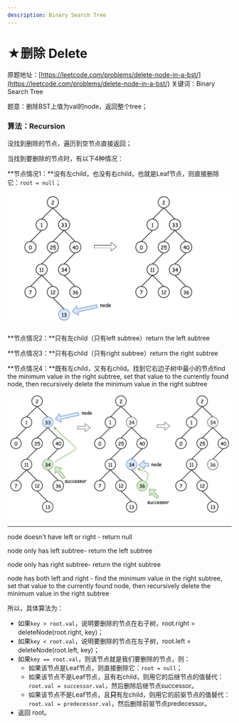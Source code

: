 ```yaml
---
description: Binary Search Tree
---
```


# ★删除 Delete

原题地址：[https://leetcode.com/problems/delete-node-in-a-bst/](https://leetcode.com/problems/delete-node-in-a-bst/) 关键词：Binary Search Tree

题意：删除BST上值为val的node，返回整个tree；

### 算法：Recursion

没找到删除的节点，遍历到空节点直接返回；

当找到要删除的节点时，有以下4种情况：

**节点情况1：**没有左child，也没有右child，也就是Leaf节点，则直接删除它：`root = null`；

![](../../.gitbook/assets/del_leaf.png)

  
**节点情况2：**只有左child（只有left subtree）return the left subtree 

**节点情况3：**只有右child（只有right subtree）return the right subtree 

**节点情况4：**既有左child，又有右child。找到它右边子树中最小的节点find the minimum value in the right subtree, set that value to the currently found node, then recursively delete the minimum value in the right subtree



![](../../.gitbook/assets/del_succ.png)

  
****

node doesn't have left or right - return null 

node only has left subtree- return the left subtree 

node only has right subtree- return the right subtree 

node has both left and right - find the minimum value in the right subtree, set that value to the currently found node, then recursively delete the minimum value in the right subtree

所以，具体算法为：

* 如果`key > root.val`，说明要删除的节点在右子树，root.right = deleteNode\(root.right, key\)；
* 如果`key < root.val`，说明要删除的节点在左子树，root.left = deleteNode\(root.left, key\)；
* 如果`key == root.val`，则该节点就是我们要删除的节点，则： 
  * 如果该节点是Leaf节点，则直接删除它：`root = null`；
  * 如果该节点不是Leaf节点，且有右child，则用它的后继节点的值替代：`root.val = successor.val`，然后删除后继节点successor。 
  * 如果该节点不是Leaf节点，且**只**有左child，则用它的前驱节点的值替代：`root.val = predecessor.val`，然后删除前驱节点predecessor。 
* 返回 root。








